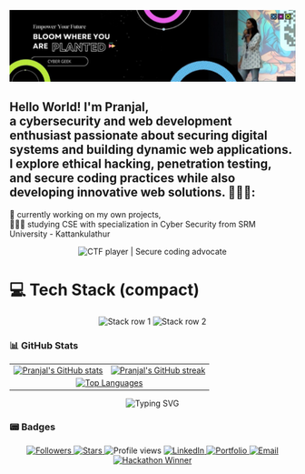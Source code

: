 ![GitHub Banner](https://raw.githubusercontent.com/PranjalBugged-Out/PranjalBugged-Out/main/banner.png)




## Hello World! I'm Pranjal,<br>a cybersecurity and web development enthusiast passionate about securing digital systems and building dynamic web applications. I explore ethical hacking, penetration testing, and secure coding practices while also developing innovative web solutions. 🚀👋🏼:
🛜 currently working on my own projects,<br>👨🏼‍🎓 studying CSE with specialization in Cyber Security from SRM University - Kattankulathur

<div align="center">

<img src="https://readme-typing-svg.demolab.com?font=Fira+Code&size=28&duration=2800&pause=700&color=6AA6FF&center=true&vCenter=true&width=900&lines=CTF+player+%7C+Secure+coding+advocate" alt="CTF player | Secure coding advocate" />

</div>


# 💻 Tech Stack (compact)

<div align="center">

<!-- Row 1: Languages, Frameworks -->
<img src="https://skillicons.dev/icons?i=python,java,js,html,css,bash,react,nodejs,flask&perline=9" alt="Stack row 1"/>

<!-- Row 2: Databases, Cloud, OS/Tools -->
<img src="https://skillicons.dev/icons?i=mongodb,postgres,aws,gcp,vercel,firebase,ubuntu,kali,powershell&perline=9" alt="Stack row 2"/>

</div>



### 📊 GitHub Stats

<div align="center">

<!-- Row 1: Stats + Streak -->
<table>
  <tr>
    <td>
      <a href="https://github.com/PranjalBugged-Out">
        <img alt="Pranjal's GitHub stats" src="https://github-readme-stats.vercel.app/api?username=PranjalBugged-Out&show_icons=true&theme=tokyonight&hide_border=true" />
      </a>
    </td>
    <td>
      <a href="https://github.com/PranjalBugged-Out">
        <img alt="Pranjal's GitHub streak" src="https://streak-stats.demolab.com?user=PranjalBugged-Out&theme=tokyonight&hide_border=true" />
      </a>
    </td>
  </tr>
  <tr>
    <td colspan="2" align="center">
      <a href="https://github.com/PranjalBugged-Out">
        <img alt="Top Languages" src="https://github-readme-stats.vercel.app/api/top-langs/?username=PranjalBugged-Out&layout=compact&theme=tokyonight&hide_border=true" />
      </a>
    </td>
  </tr>
  
</table>

</div>

<div align="center">

<img src="https://readme-typing-svg.demolab.com?font=Fira+Code&size=26&duration=3200&pause=700&color=6AA6FF&center=true&vCenter=true&width=850&lines=Cybersecurity+%26+Web+Dev;CTF+player+%7C+Secure+coding+advocate;Always+learning+new+exploits+%26+defenses" alt="Typing SVG" />

</div>





### 📟 Badges

<div align="center">

<!-- Profile metrics -->
<a href="https://github.com/PranjalBugged-Out?tab=followers">
  <img src="https://img.shields.io/github/followers/PranjalBugged-Out?logo=github&style=for-the-badge" alt="Followers"/>
  </a>
<a href="https://github.com/PranjalBugged-Out?tab=repositories&type=source">
  <img src="https://img.shields.io/github/stars/PranjalBugged-Out?affiliations=OWNER%2CCOLLABORATOR&logo=github&style=for-the-badge" alt="Stars"/>
  </a>
<img src="https://komarev.com/ghpvc/?username=PranjalBugged-Out&style=for-the-badge&color=blueviolet" alt="Profile views"/>

<!-- Social / contact -->
<a href="https://www.linkedin.com/in/pranjalbabel">
  <img src="https://img.shields.io/badge/LinkedIn-Connect-0A66C2?logo=linkedin&style=for-the-badge" alt="LinkedIn"/>
</a>
<a href="https://pranjal-babel.vercel.app/">
  <img src="https://img.shields.io/badge/Portfolio-Visit-4CAF50?style=for-the-badge&logo=vercel&logoColor=white" alt="Portfolio"/>
</a>
<a href="mailto:pranjalbabel08@gmail.com">
  <img src="https://img.shields.io/badge/Email-Contact-EA4335?logo=gmail&logoColor=white&style=for-the-badge" alt="Email"/>
</a>

<!-- Achievement -->
<a href="https://www.linkedin.com/in/pranjalbabel/">
  <img src="https://img.shields.io/badge/Hackathon-Winner-8A2BE2?style=for-the-badge" alt="Hackathon Winner"/>
</a>

</div>



